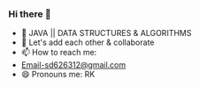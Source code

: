 ### Hi there 👋

<!--
**rishu6263/rishu6263** is a ✨ _special_ ✨ repository because its `README.md` (this file) appears on your GitHub profile.


Here are some ideas to get you started:
-->
- 🌱 JAVA || DATA STRUCTURES & ALGORITHMS
- 👯 Let's add each other & collaborate
- 📫 How to reach me:
- Email-sd626312@gmail.com
- 😄 Pronouns me: RK


